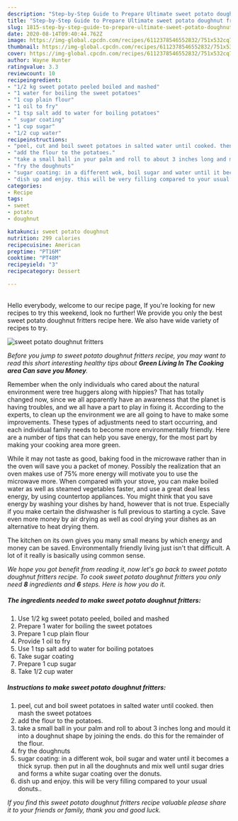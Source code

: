 ```yaml
---
description: "Step-by-Step Guide to Prepare Ultimate sweet potato doughnut fritters"
title: "Step-by-Step Guide to Prepare Ultimate sweet potato doughnut fritters"
slug: 1815-step-by-step-guide-to-prepare-ultimate-sweet-potato-doughnut-fritters
date: 2020-08-14T09:40:44.762Z
image: https://img-global.cpcdn.com/recipes/6112378546552832/751x532cq70/sweet-potato-doughnut-fritters-recipe-main-photo.jpg
thumbnail: https://img-global.cpcdn.com/recipes/6112378546552832/751x532cq70/sweet-potato-doughnut-fritters-recipe-main-photo.jpg
cover: https://img-global.cpcdn.com/recipes/6112378546552832/751x532cq70/sweet-potato-doughnut-fritters-recipe-main-photo.jpg
author: Wayne Hunter
ratingvalue: 3.3
reviewcount: 10
recipeingredient:
- "1/2 kg sweet potato peeled boiled and mashed"
- "1 water for boiling the sweet potatoes"
- "1 cup plain flour"
- "1 oil to fry"
- "1 tsp salt add to water for boiling potatoes"
- " sugar coating"
- "1 cup sugar"
- "1/2 cup water"
recipeinstructions:
- "peel, cut and boil sweet potatoes in salted water until cooked. then mash the sweet potatoes"
- "add the flour to the potatoes."
- "take a small ball in your palm and roll to about 3 inches long and mould it into a doughnut shape by joining the ends. do this for the remainder of the flour."
- "fry the doughnuts"
- "sugar coating: in a different wok, boil sugar and water until it becomes a thick syrup. then put in all the doughnuts and mix well until sugar dries and forms a white sugar coating over the donuts."
- "dish up and enjoy. this will be very filling compared to your usual donuts.."
categories:
- Recipe
tags:
- sweet
- potato
- doughnut

katakunci: sweet potato doughnut 
nutrition: 299 calories
recipecuisine: American
preptime: "PT16M"
cooktime: "PT48M"
recipeyield: "3"
recipecategory: Dessert

---
```

<br>
Hello everybody, welcome to our recipe page, If you're looking for new recipes to try this weekend, look no further! We provide you only the best sweet potato doughnut fritters recipe here. We also have wide variety of recipes to try.
<br>


![sweet potato doughnut fritters](https://img-global.cpcdn.com/recipes/6112378546552832/751x532cq70/sweet-potato-doughnut-fritters-recipe-main-photo.jpg)

<i>Before you jump to sweet potato doughnut fritters recipe, you may want to read this short interesting healthy tips about 
<strong>Green Living In The Cooking area Can save you Money</strong>.</i>
</br>

Remember when the only individuals who cared about the natural environment were tree huggers along with hippies? That has totally changed now, since we all apparently have an awareness that the planet is having troubles, and we all have a part to play in fixing it. According to the experts, to clean up the environment we are all going to have to make some improvements. These types of adjustments need to start occurring, and each individual family needs to become more environmentally friendly. Here are a number of tips that can help you save energy, for the most part by making your cooking area more green.

While it may not taste as good, baking food in the microwave rather than in the oven will save you a packet of money. Possibly the realization that an oven makes use of 75% more energy will motivate you to use the microwave more. When compared with your stove, you can make boiled water as well as steamed vegetables faster, and use a great deal less energy, by using countertop appliances. You might think that you save energy by washing your dishes by hand, however that is not true. Especially if you make certain the dishwasher is full previous to starting a cycle. Save even more money by air drying as well as cool drying your dishes as an alternative to heat drying them.

The kitchen on its own gives you many small means by which energy and money can be saved. Environmentally friendly living just isn't that difficult. A lot of it really is basically using common sense.


<i>We hope you got benefit from reading it, now let's go back to sweet potato doughnut fritters recipe. To cook sweet potato doughnut fritters you only need <strong>8</strong> ingredients and <strong>6</strong> steps. Here is how you do it.
</i>

##### The ingredients needed to make sweet potato doughnut fritters:

1. Use 1/2 kg sweet potato peeled, boiled and mashed
1. Prepare 1 water for boiling the sweet potatoes
1. Prepare 1 cup plain flour
1. Provide 1 oil to fry
1. Use 1 tsp salt add to water for boiling potatoes
1. Take  sugar coating
1. Prepare 1 cup sugar
1. Take 1/2 cup water


##### Instructions to make sweet potato doughnut fritters:

1. peel, cut and boil sweet potatoes in salted water until cooked. then mash the sweet potatoes
1. add the flour to the potatoes.
1. take a small ball in your palm and roll to about 3 inches long and mould it into a doughnut shape by joining the ends. do this for the remainder of the flour.
1. fry the doughnuts
1. sugar coating: in a different wok, boil sugar and water until it becomes a thick syrup. then put in all the doughnuts and mix well until sugar dries and forms a white sugar coating over the donuts.
1. dish up and enjoy. this will be very filling compared to your usual donuts..


<i>If you find this sweet potato doughnut fritters recipe valuable please share it to your friends or family, thank you and good luck.</i>
